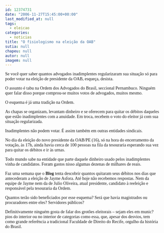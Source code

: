 ```yaml
---
id: 12374731
date: "2006-11-27T15:45:00+00:00"
last_modified_at: null
tags:
  - eleicao
categories:
  - noticias
title: "O fisiologismo na eleição da OAB"
sutia: null
chapeu: null
autor: null
imagem: null
---
```

<p><P><FONT face=Verdana>Se você quer saber quantos advogados inadimplentes regularizaram sua situação só para poder votar na eleição de presidente da OAB, esqueça, desista.</FONT></P></p>
<p><P><FONT face=Verdana>O assunto é tabu na Ordem dos Advogados do Brasil, seccional Pernambuco. Ninguém quer falar disso porque comprou-se muitos votos de advogados, muitos mesmo.</FONT></P></p>
<p><P><FONT face=Verdana>O esquema é já uma tradição na Ordem.</FONT></P></p>
<p><P><FONT face=Verdana>As chapas se organizam, levantam dinheiro e se oferecem para quitar os débitos daqueles que estão inadimplentes com a anuidade. Em troca, recebem o voto do eleitor já com sua situação regularizada.</FONT></P></p>
<p><P><FONT face=Verdana>Inadimplentes não podem votar. É assim também em outras entidades sindicais.</FONT></P></p>
<p><P><FONT face=Verdana>No dia da eleição do novo presidente da OAB/PE (16), só na hora do encerramento da votação, às 17h, ainda havia cerca de 100 pessoas na fila da tesouraria esperando sua vez para quitar os débitos e ir às urnas.</FONT></P></p>
<p><P><FONT face=Verdana>Todo mundo sabe na entidade que parte daquele dinheiro usado pelos inadimplentes vinha de candidatos. Foram gastos nisso algumas dezenas de milhares de reais.</FONT></P></p>
<p><P><FONT face=Verdana>Faz uma semana que o <STRONG>Blog</STRONG> tenta descobrir quantos quitaram seus débitos nos dias que antecederam a eleição de Jayme Asfora. Até hoje não recebemos respostas. Nem da equipe de Jayme nem da de Julio Oliveira, atual presidente, candidato à reeleição e responsável pela tesouraria da Ordem.</FONT></P></p>
<p><P><FONT face=Verdana>Quantos terão sido beneficiados por esse esquema? Será que havia magistrados ou procuradores entre eles? Servidores públicos?</FONT></P></p>
<p><P><FONT face=Verdana>Definitivamente ninguém gosta de falar dos grotões eleitorais – sejam eles em munic?pios do interior ou no interior de categorias como essa, que, apesar dos desvios, tem como grande referência a tradicional Faculdade de Direito do Recife, orgulho da história do Brasil.</FONT></P> </p>
